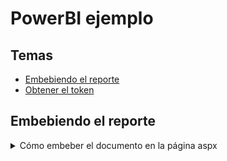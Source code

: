 # PowerBI ejemplo




## Temas
* [Embebiendo el reporte](# 'Embebiendo el reporte')
* [Obtener el token](# 'Obtener el token')

## Embebiendo el reporte
<details>
        <summary>Cómo embeber el documento en la página aspx</summary>
        

```
Página ejemplo 
```html
<%@ Page Language="C#" AutoEventWireup="true" CodeBehind="Reportes.aspx.cs" Inherits="ServicioWebASP_POWERBI.Reportes" %>

<!DOCTYPE html>

<html xmlns="http://www.w3.org/1999/xhtml">
<head runat="server">
    <meta http-equiv="X-UA-Compatible" content="IE=edge" />
    <title></title>
</head>
<body>
    <form id="form1" runat="server">
        <asp:ScriptManager runat="server"></asp:ScriptManager>
        <iframe id="iframeControl" runat="server" width="800" height="600" frameborder="0" allowFullScreen="true"></iframe>
    </form>
</body>
</html>
```

El code-behin de dicha página;
```csharp
protected void Page_Load(object sender, EventArgs e)
{
    if (!IsPostBack)
    {
        PowerBiUtils utils = new PowerBiUtils();                
        string embedToken = utils.GetEmbedToken("ID_DE_REPORTE");
        iframeControl.Attributes["src"] = $"http://localhost:8000/Reports/powerbi/prueba?rs:embed=true&embedToken={embedToken}";
    }
}

</details>

## Obtener el token
<details>
        <summary></summary>
     

```csharp
namespace PowerBIAPIServer.ClientServices.Services
{
    public class PowerBiUtils
    {
        /// <summary>
        /// Obtener token de acceso a powerbi
        /// </summary>
        /// <returns></returns>
        public string GetEmbedToken(string reportId)
        {
            string workspaceId = "ESPACIO_DE_TRABAJO";
            //string reportId = "ID_DE_REPORTE";
            string apiUrl = $"http://localhost:8000/api/v2.0/GenerateToken/Workspace/{workspaceId}/Report/{reportId}";

            string embedToken = string.Empty;

            using (HttpClient client = new HttpClient())
            {
                // autorización si es necesario
                // client.DefaultRequestHeaders.Authorization = new AuthenticationHeaderValue("Bearer", "TOKEN_DE_AUTORIZACION");

                HttpResponseMessage response = client.GetAsync(apiUrl).Result;

                if (response.IsSuccessStatusCode)
                {
                    embedToken = response.Content.ReadAsStringAsync().Result;
                }
            }

            return embedToken;
        }
    }
}
```


</details>
